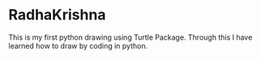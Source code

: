 # RadhaKrishna
This is my first python drawing using Turtle Package. Through this I have learned how to draw by coding in python.
